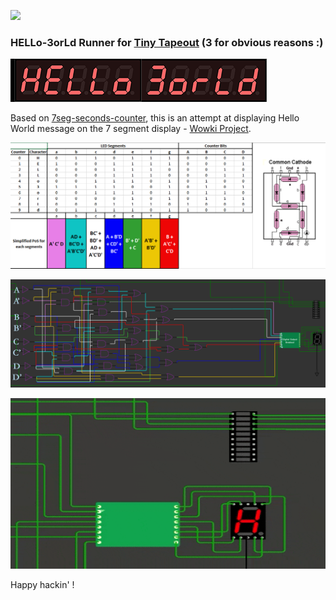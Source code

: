 ![](../../workflows/wokwi/badge.svg)

### HELLo-3orLd Runner for [Tiny Tapeout](https://tinytapeout.com) (3 for obvious reasons :)

![hello-world](HELLo-3orld-7seg.png) 

Based on [7seg-seconds-counter](https://github.com/mattvenn/tinytapeout-7seg-seconds-counter), this is an attempt at displaying Hello World message on the 7 segment display - [Wowki Project](https://wokwi.com/projects/341609034095264340).

![map](hello-3orld-map.png)

![logic-wiring](hello-3orld-logic-wiring.png)

![hello-world-tapeout](HELLo-3orld-7seg.gif)

Happy hackin' !





